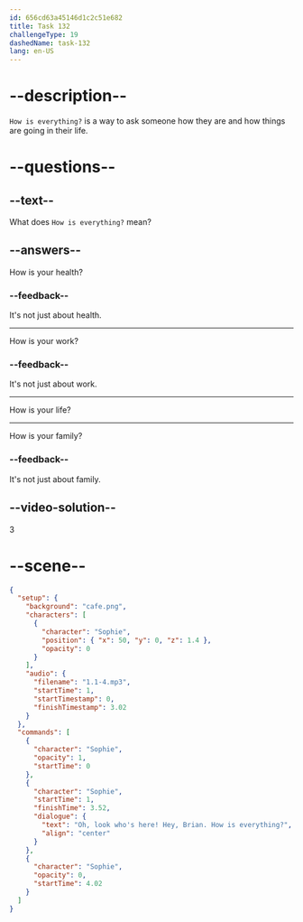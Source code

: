 ```yaml
---
id: 656cd63a45146d1c2c51e682
title: Task 132
challengeType: 19
dashedName: task-132
lang: en-US
---
```


<!--
AUDIO REFERENCE:
Sophie: Oh, look who's here! Hey, Brian. How is everything?
-->

# --description--

`How is everything?` is a way to ask someone how they are and how things are going in their life.

# --questions--

## --text--

What does `How is everything?` mean?

## --answers--

How is your health?

### --feedback--

It's not just about health.

---

How is your work?

### --feedback--

It's not just about work.

---

How is your life?

---

How is your family?

### --feedback--

It's not just about family.

## --video-solution--

3

# --scene--

```json
{
  "setup": {
    "background": "cafe.png",
    "characters": [
      {
        "character": "Sophie",
        "position": { "x": 50, "y": 0, "z": 1.4 },
        "opacity": 0
      }
    ],
    "audio": {
      "filename": "1.1-4.mp3",
      "startTime": 1,
      "startTimestamp": 0,
      "finishTimestamp": 3.02
    }
  },
  "commands": [
    {
      "character": "Sophie",
      "opacity": 1,
      "startTime": 0
    },
    {
      "character": "Sophie",
      "startTime": 1,
      "finishTime": 3.52,
      "dialogue": {
        "text": "Oh, look who's here! Hey, Brian. How is everything?",
        "align": "center"
      }
    },
    {
      "character": "Sophie",
      "opacity": 0,
      "startTime": 4.02
    }
  ]
}
```
